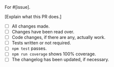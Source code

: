For #[issue].

[Explain what this PR does.]

- [ ] All changes made.
- [ ] Changes have been read over.
- [ ] Code changes, if there are any, actually work.
- [ ] Tests written or not required.
- [ ] `npm test` passes.
- [ ] `npm run coverage` shows 100% coverage.
- [ ] The changelog has been updated, if necessary.
